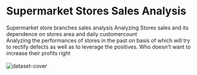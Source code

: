 # Supermarket Stores Sales Analysis
Supermarket store branches sales analysis
Analyzing Stores sales and its dependence on stores area and daily customercount</br>
Analyzing the performances of stores in the past on basis of which will try to rectify defects as well as to leverage the positives. Who doesn't want to increase their profits right</br>
</br>
![dataset-cover](https://user-images.githubusercontent.com/61687175/173504729-ef4bd583-badc-4a44-b2a0-608bdb28cf86.jpg)
</br>
</br>
